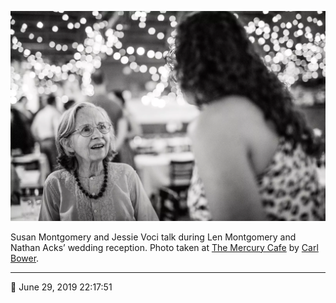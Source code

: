 ![Susan Montgomery and Jessie Starman Voci talk](assets/fe2528482480b983ec37b6e5096e779f.webp)

Susan Montgomery and Jessie Voci talk during Len Montgomery and Nathan Acks’ wedding reception. Photo taken at [The Mercury Cafe](http://mercurycafe.com/) by [Carl Bower](http://carlbowerphotos.com/).

- - - -

<span aria-hidden="true">📅</span> June 29, 2019 22:17:51
